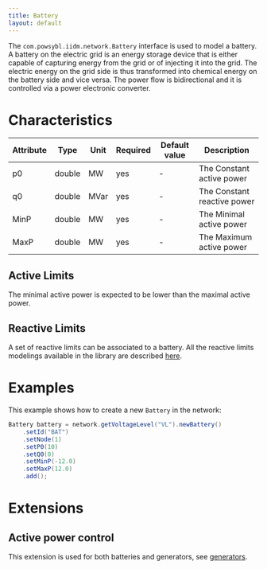 ```yaml
---
title: Battery
layout: default
---
```


The `com.powsybl.iidm.network.Battery` interface is used to model a battery.
A battery on the electric grid is an energy storage device that is either capable of capturing energy from the grid or of injecting it into the grid. The electric energy on the grid side is thus transformed into chemical energy on the battery side and vice versa. The power flow is bidirectional and it is controlled via a power electronic converter.

# Characteristics

| Attribute | Type | Unit | Required | Default value | Description |
| --------- | ---- | ---- | -------- | ------------- | ----------- |
| p0 | double | MW | yes | - | The Constant active power |
| q0 | double | MVar | yes | - | The Constant reactive power |
| MinP | double | MW | yes | - | The Minimal active power |
| MaxP | double | MW | yes | - | The Maximum active power |

## Active Limits
The minimal active power is expected to be lower than the maximal active power.

## Reactive Limits
A set of reactive limits can be associated to a battery. All the reactive limits modelings available in the library are described [here](reactiveLimits.md).

# Examples
This example shows how to create a new `Battery` in the network:
```java
Battery battery = network.getVoltageLevel("VL").newBattery()
    .setId("BAT")
    .setNode(1)
    .setP0(10)
    .setQ0(0)
    .setMinP(-12.0)
    .setMaxP(12.0)
    .add();
```
# Extensions

## Active power control

This extension is used for both batteries and generators, see [generators](generator.md).
